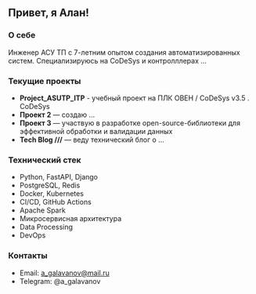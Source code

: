 ## Привет, я Алан!

### О себе
Инженер АСУ ТП с 7-летним опытом создания автоматизированных систем. 
Специализируюсь на CoDeSys и контролллерах ...

### Текущие проекты
- **Project_ASUTP_ITP** - учебный проект на ПЛК ОВЕН / CoDeSys v3.5
. CoDeSys 
- **Проект 2** — создаю …
- **Проект 3** — участвую в разработке open-source-библиотеки для эффективной обработки и валидации данных
- **Tech Blog ///** — веду технический блог о …

### Технический стек
- Python, FastAPI, Django
- PostgreSQL, Redis
- Docker, Kubernetes
- CI/CD, GitHub Actions
- Apache Spark
- Микросервисная архитектура
- Data Processing
- DevOps

### Контакты
- Email: a_galavanov@mail.ru
- Telegram: @a_galavanov
